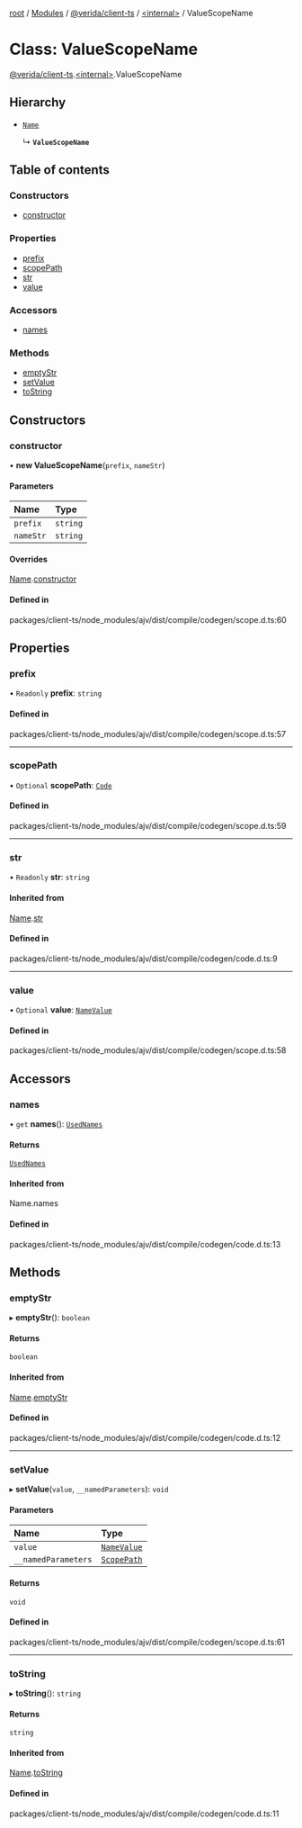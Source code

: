 [root](../README.md) / [Modules](../modules.md) / [@verida/client-ts](../modules/verida_client_ts.md) / [<internal\>](../modules/verida_client_ts._internal_.md) / ValueScopeName

# Class: ValueScopeName

[@verida/client-ts](../modules/verida_client_ts.md).[<internal\>](../modules/verida_client_ts._internal_.md).ValueScopeName

## Hierarchy

- [`Name`](verida_client_ts._internal_.Name.md)

  ↳ **`ValueScopeName`**

## Table of contents

### Constructors

- [constructor](verida_client_ts._internal_.ValueScopeName.md#constructor)

### Properties

- [prefix](verida_client_ts._internal_.ValueScopeName.md#prefix)
- [scopePath](verida_client_ts._internal_.ValueScopeName.md#scopepath)
- [str](verida_client_ts._internal_.ValueScopeName.md#str)
- [value](verida_client_ts._internal_.ValueScopeName.md#value)

### Accessors

- [names](verida_client_ts._internal_.ValueScopeName.md#names)

### Methods

- [emptyStr](verida_client_ts._internal_.ValueScopeName.md#emptystr)
- [setValue](verida_client_ts._internal_.ValueScopeName.md#setvalue)
- [toString](verida_client_ts._internal_.ValueScopeName.md#tostring)

## Constructors

### constructor

• **new ValueScopeName**(`prefix`, `nameStr`)

#### Parameters

| Name | Type |
| :------ | :------ |
| `prefix` | `string` |
| `nameStr` | `string` |

#### Overrides

[Name](verida_client_ts._internal_.Name.md).[constructor](verida_client_ts._internal_.Name.md#constructor)

#### Defined in

packages/client-ts/node_modules/ajv/dist/compile/codegen/scope.d.ts:60

## Properties

### prefix

• `Readonly` **prefix**: `string`

#### Defined in

packages/client-ts/node_modules/ajv/dist/compile/codegen/scope.d.ts:57

___

### scopePath

• `Optional` **scopePath**: [`Code`](../modules/verida_client_ts._internal_.md#code)

#### Defined in

packages/client-ts/node_modules/ajv/dist/compile/codegen/scope.d.ts:59

___

### str

• `Readonly` **str**: `string`

#### Inherited from

[Name](verida_client_ts._internal_.Name.md).[str](verida_client_ts._internal_.Name.md#str)

#### Defined in

packages/client-ts/node_modules/ajv/dist/compile/codegen/code.d.ts:9

___

### value

• `Optional` **value**: [`NameValue`](../interfaces/verida_client_ts._internal_.NameValue.md)

#### Defined in

packages/client-ts/node_modules/ajv/dist/compile/codegen/scope.d.ts:58

## Accessors

### names

• `get` **names**(): [`UsedNames`](../modules/verida_client_ts._internal_.md#usednames)

#### Returns

[`UsedNames`](../modules/verida_client_ts._internal_.md#usednames)

#### Inherited from

Name.names

#### Defined in

packages/client-ts/node_modules/ajv/dist/compile/codegen/code.d.ts:13

## Methods

### emptyStr

▸ **emptyStr**(): `boolean`

#### Returns

`boolean`

#### Inherited from

[Name](verida_client_ts._internal_.Name.md).[emptyStr](verida_client_ts._internal_.Name.md#emptystr)

#### Defined in

packages/client-ts/node_modules/ajv/dist/compile/codegen/code.d.ts:12

___

### setValue

▸ **setValue**(`value`, `__namedParameters`): `void`

#### Parameters

| Name | Type |
| :------ | :------ |
| `value` | [`NameValue`](../interfaces/verida_client_ts._internal_.NameValue.md) |
| `__namedParameters` | [`ScopePath`](../interfaces/verida_client_ts._internal_.ScopePath.md) |

#### Returns

`void`

#### Defined in

packages/client-ts/node_modules/ajv/dist/compile/codegen/scope.d.ts:61

___

### toString

▸ **toString**(): `string`

#### Returns

`string`

#### Inherited from

[Name](verida_client_ts._internal_.Name.md).[toString](verida_client_ts._internal_.Name.md#tostring)

#### Defined in

packages/client-ts/node_modules/ajv/dist/compile/codegen/code.d.ts:11
